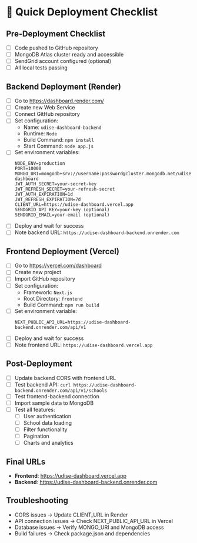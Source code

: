 # 🚀 Quick Deployment Checklist

## Pre-Deployment Checklist
- [ ] Code pushed to GitHub repository
- [ ] MongoDB Atlas cluster ready and accessible
- [ ] SendGrid account configured (optional)
- [ ] All local tests passing

## Backend Deployment (Render)
- [ ] Go to https://dashboard.render.com/
- [ ] Create new Web Service
- [ ] Connect GitHub repository
- [ ] Set configuration:
  - Name: `udise-dashboard-backend`
  - Runtime: `Node`
  - Build Command: `npm install`
  - Start Command: `node app.js`
- [ ] Set environment variables:
  ```
  NODE_ENV=production
  PORT=10000
  MONGO_URI=mongodb+srv://username:password@cluster.mongodb.net/udise-dashboard
  JWT_AUTH_SECRET=your-secret-key
  JWT_REFRESH_SECRET=your-refresh-secret
  JWT_AUTH_EXPIRATION=1d
  JWT_REFRESH_EXPIRATION=7d
  CLIENT_URL=https://udise-dashboard.vercel.app
  SENDGRID_API_KEY=your-key (optional)
  SENDGRID_EMAIL=your-email (optional)
  ```
- [ ] Deploy and wait for success
- [ ] Note backend URL: `https://udise-dashboard-backend.onrender.com`

## Frontend Deployment (Vercel)
- [ ] Go to https://vercel.com/dashboard
- [ ] Create new project
- [ ] Import GitHub repository
- [ ] Set configuration:
  - Framework: `Next.js`
  - Root Directory: `frontend`
  - Build Command: `npm run build`
- [ ] Set environment variable:
  ```
  NEXT_PUBLIC_API_URL=https://udise-dashboard-backend.onrender.com/api/v1
  ```
- [ ] Deploy and wait for success
- [ ] Note frontend URL: `https://udise-dashboard.vercel.app`

## Post-Deployment
- [ ] Update backend CORS with frontend URL
- [ ] Test backend API: `curl https://udise-dashboard-backend.onrender.com/api/v1/schools`
- [ ] Test frontend-backend connection
- [ ] Import sample data to MongoDB
- [ ] Test all features:
  - [ ] User authentication
  - [ ] School data loading
  - [ ] Filter functionality
  - [ ] Pagination
  - [ ] Charts and analytics

## Final URLs
- **Frontend**: https://udise-dashboard.vercel.app
- **Backend**: https://udise-dashboard-backend.onrender.com

## Troubleshooting
- CORS issues → Update CLIENT_URL in Render
- API connection issues → Check NEXT_PUBLIC_API_URL in Vercel
- Database issues → Verify MONGO_URI and MongoDB access
- Build failures → Check package.json and dependencies
